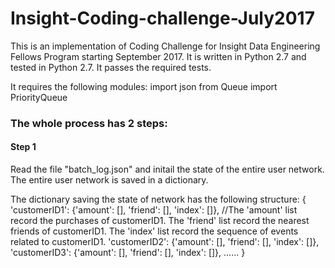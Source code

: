 # Insight-Coding-challenge-July2017

This is an implementation of Coding Challenge for Insight Data Engineering Fellows Program starting September 2017.
It is written in Python 2.7 and tested in Python 2.7. It passes the required tests.

It requires the following modules:
 import json
 from Queue import PriorityQueue
 
### The whole process has 2 steps:

#### Step 1
Read the file "batch_log.json" and initail the state of the entire user network.
The entire user network is saved in a dictionary.

The dictionary saving the state of network has the following structure:
{
   'customerID1': {'amount': [], 'friend': [], 'index': []},  //The 'amount' list record the purchases of customerID1. The 'friend' list record the nearest friends of customerID1. The 'index' list record the sequence of events related to customerID1.
   'customerID2': {'amount': [], 'friend': [], 'index': []},
   'customerID3': {'amount': [], 'friend': [], 'index': []},
   ......
 }
